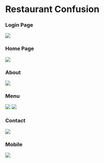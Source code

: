 # Restaurant Confusion

### Login Page
![](https://github.com/Amitha353/Angular_Projects/blob/main/restaurant-confusion/screen_shots/2_Login.PNG)

### Home Page
![](https://github.com/Amitha353/Angular_Projects/blob/main/restaurant-confusion/screen_shots/1_home.PNG)

### About
![](https://github.com/Amitha353/Angular_Projects/blob/main/restaurant-confusion/screen_shots/About.PNG)

### Menu
![](https://github.com/Amitha353/Angular_Projects/blob/main/restaurant-confusion/screen_shots/4_Menu.PNG)
![](https://github.com/Amitha353/Angular_Projects/blob/main/restaurant-confusion/screen_shots/5_Menu.PNG)

### Contact 
![](https://github.com/Amitha353/Angular_Projects/blob/main/restaurant-confusion/screen_shots/6_Contact.PNG)

### Mobile
![](https://github.com/Amitha353/Angular_Projects/blob/main/restaurant-confusion/screen_shots/Mobile.PNG)
